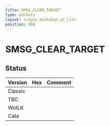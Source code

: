 ```yaml
---
title: SMSG_CLEAR_TARGET
type: packets
layout: single_markdown_in_list
position: 960
---
```


# SMSG_CLEAR_TARGET

## Status

Version | Hex | Comment
---------- | ---------- | ---------- 
Classic |  |  
TBC |  |  
WotLK |  |  
Cata |  |  
